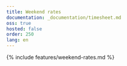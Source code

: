 ```yaml
---
title: Weekend rates
documentation: _documentation/timesheet.md
oss: true
hosted: false
order: 250
lang: en
---
```


{% include features/weekend-rates.md %}